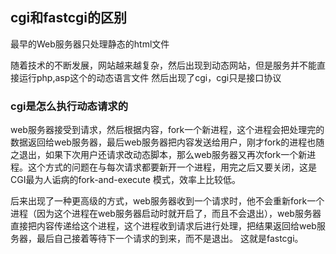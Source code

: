##  cgi和fastcgi的区别

最早的Web服务器只处理静态的html文件

随着技术的不断发展，网站越来越复杂，然后出现到动态网站，但是服务并不能直接运行php,asp这个的动态语言文件 
然后出现了cgi，cgi只是接口协议

### cgi是怎么执行动态请求的 
web服务器接受到请求，然后根据内容，fork一个新进程，这个进程会把处理完的数据返回给web服务器，最后web服务器把内容发送给用户，刚才fork的进程也随之退出，如果下次用户还请求改动态脚本，那么web服务器又再次fork一个新进程。这个方式的问题在与每次请求都要新开一个进程，用完之后又要关闭，这是CGI最为人诟病的fork-and-execute 模式，效率上比较低。

后来出现了一种更高级的方式，web服务器收到一个请求时，他不会重新fork一个进程（因为这个进程在web服务器启动时就开启了，而且不会退出），web服务器直接把内容传递给这个进程，这个进程收到请求后进行处理，把结果返回给web服务器，最后自己接着等待下一个请求的到来，而不是退出。 这就是fastcgi。
